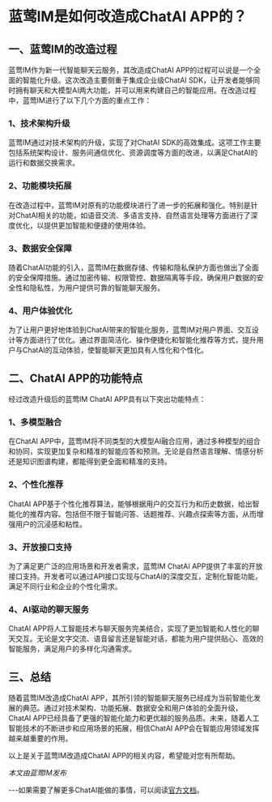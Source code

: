 # 蓝莺IM是如何改造成ChatAI APP的？

## 一、蓝莺IM的改造过程

蓝莺IM作为新一代智能聊天云服务，其改造成ChatAI APP的过程可以说是一个全面的智能化升级。这次改造主要侧重于集成企业级ChatAI SDK，让开发者能够同时拥有聊天和大模型AI两大功能，并可以用来构建自己的智能应用。在改造过程中，蓝莺IM进行了以下几个方面的重点工作：

### 1、技术架构升级

蓝莺IM通过对技术架构的升级，实现了对ChatAI SDK的高效集成。这项工作主要包括系统架构设计、服务间通信优化、资源调度等方面的改进，以满足ChatAI的运行和数据交换需求。

### 2、功能模块拓展

在改造过程中，蓝莺IM对原有的功能模块进行了进一步的拓展和强化。特别是针对ChatAI相关的功能，如语音交流、多语言支持、自然语言处理等方面进行了深度优化，以提供更加智能和便捷的使用体验。

### 3、数据安全保障

随着ChatAI功能的引入，蓝莺IM在数据存储、传输和隐私保护方面也做出了全面的安全保障措施。通过加密传输、权限管控、数据隔离等手段，确保用户数据的安全性和隐私性，为用户提供可靠的智能聊天服务。

### 4、用户体验优化

为了让用户更好地体验到ChatAI带来的智能化服务，蓝莺IM对用户界面、交互设计等方面进行了优化。通过界面简洁化、操作便捷化和智能化推荐等方式，提升用户与ChatAI的互动体验，使智能聊天更加具有人性化和个性化。

## 二、ChatAI APP的功能特点

经过改造升级后的蓝莺IM ChatAI APP具有以下突出功能特点：

### 1、多模型融合

在ChatAI APP中，蓝莺IM将不同类型的大模型AI融合应用，通过多种模型的组合和协同，实现更加复杂和精准的智能应答和预测。无论是自然语言理解、情感分析还是知识图谱构建，都能得到更全面和精准的支持。

### 2、个性化推荐

ChatAI APP基于个性化推荐算法，能够根据用户的交互行为和历史数据，给出智能化的推荐内容。包括但不限于智能问答、话题推荐、兴趣点探索等方面，从而增强用户的沉浸感和粘性。

### 3、开放接口支持

为了满足更广泛的应用场景和开发者需求，蓝莺IM ChatAI APP提供了丰富的开放接口支持。开发者可以通过API接口实现与ChatAI的深度交互，定制化智能功能，满足不同行业和企业的个性化需求。

### 4、AI驱动的聊天服务

ChatAI APP将人工智能技术与聊天服务完美结合，实现了更加智能和人性化的聊天交互。无论是文字交流、语音留言还是智能对话，都能为用户提供贴心、高效的智能服务，满足用户的多样化沟通需求。

## 三、总结

随着蓝莺IM改造成ChatAI APP，其所引领的智能聊天服务已经成为当前智能化发展的典范。通过对技术架构、功能拓展、数据安全和用户体验的全面升级，ChatAI APP已经具备了更强的智能化能力和更优越的服务品质。未来，随着人工智能技术的不断进步和应用场景的拓展，相信ChatAI APP会在智能应用领域发挥越来越重要的作用。

以上是关于蓝莺IM改造成ChatAI APP的相关内容，希望能对您有所帮助。

*本文由蓝莺IM发布*

---如果需要了解更多ChatAI能做的事情，可以阅读[官方文档](https://docs.lanyingim.com/articles/product-and-technologies/chatgpt-intelligent-customer-service-ten-service-guidelines.html)。